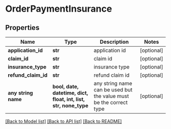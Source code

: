 # OrderPaymentInsurance


## Properties
Name | Type | Description | Notes
------------ | ------------- | ------------- | -------------
**application_id** | **str** | application id | [optional] 
**claim_id** | **str** | claim id | [optional] 
**insurance_type** | **str** | insurance type | [optional] 
**refund_claim_id** | **str** | refund claim id | [optional] 
**any string name** | **bool, date, datetime, dict, float, int, list, str, none_type** | any string name can be used but the value must be the correct type | [optional]

[[Back to Model list]](../README.md#documentation-for-models) [[Back to API list]](../README.md#documentation-for-api-endpoints) [[Back to README]](../README.md)


